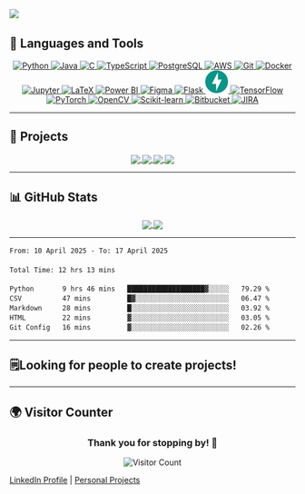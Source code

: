 ![](https://badges.lastfm.workers.dev/last-played?user=JPM_2002&style=plastic&label=▰ LISTENING ▰&labelColor=000000&color=00FFFF&logo=lastfm&logoColor=00FFFF)

## 🧰 **Languages and Tools** 
     
<p align="center">
  <!-- Programming Languages -->
  <a href="https://www.python.org" target="_blank">
    <img src="https://cdn.jsdelivr.net/gh/devicons/devicon/icons/python/python-original.svg" alt="Python" width="40" height="40"/>
  </a>
  <a href="https://www.java.com" target="_blank">
    <img src="https://cdn.jsdelivr.net/gh/devicons/devicon/icons/java/java-original.svg" alt="Java" width="40" height="40"/>
  </a>
  <a href="https://en.wikipedia.org/wiki/C_(programming_language)" target="_blank">
    <img src="https://cdn.jsdelivr.net/gh/devicons/devicon/icons/c/c-original.svg" alt="C" width="40" height="40"/>
  </a>
  <a href="https://www.typescriptlang.org/" target="_blank">
    <img src="https://cdn.jsdelivr.net/gh/devicons/devicon/icons/typescript/typescript-original.svg" alt="TypeScript" width="40" height="40"/>
  </a>
  <a href="https://www.postgresql.org/" target="_blank">
    <img src="https://cdn.jsdelivr.net/gh/devicons/devicon/icons/postgresql/postgresql-original.svg" alt="PostgreSQL" width="40" height="40"/>
  </a>
  <a href="https://aws.amazon.com/" target="_blank">
    <img src="https://upload.wikimedia.org/wikipedia/commons/9/93/Amazon_Web_Services_Logo.svg" alt="AWS" width="40" height="40"/>
  </a>
  <a href="https://git-scm.com/" target="_blank">
    <img src="https://cdn.jsdelivr.net/gh/devicons/devicon/icons/git/git-original.svg" alt="Git" width="40" height="40"/>
  </a>
  <a href="https://www.docker.com/" target="_blank">
    <img src="https://cdn.jsdelivr.net/gh/devicons/devicon/icons/docker/docker-original.svg" alt="Docker" width="40" height="40"/>
  <a href="https://jupyter.org/" target="_blank">
    <img src="https://cdn.jsdelivr.net/gh/devicons/devicon/icons/jupyter/jupyter-original.svg" alt="Jupyter" width="40" height="40"/>
  </a>
  <a href="https://www.latex-project.org/" target="_blank">
    <img src="https://upload.wikimedia.org/wikipedia/commons/9/92/LaTeX_logo.svg" alt="LaTeX" width="40" height="40"/>
  </a>
  <a href="https://powerbi.microsoft.com/" target="_blank">
    <img src="https://upload.wikimedia.org/wikipedia/commons/c/cf/New_Power_BI_Logo.svg" alt="Power BI" width="40" height="40"/>
  </a>
  <a href="https://www.figma.com/" target="_blank">
    <img src="https://cdn.jsdelivr.net/gh/devicons/devicon/icons/figma/figma-original.svg" alt="Figma" width="40" height="40"/>
  </a>
  <a href="https://flask.palletsprojects.com/" target="_blank">
    <img src="https://cdn.jsdelivr.net/gh/devicons/devicon/icons/flask/flask-original.svg" alt="Flask" width="40" height="40"/>
  </a>
  <a href="https://fastapi.tiangolo.com/" target="_blank">
    <img src="https://raw.githubusercontent.com/devicons/devicon/master/icons/fastapi/fastapi-original.svg" alt="FastAPI" width="40" height="40"/>
  </a>
  <a href="https://www.tensorflow.org/" target="_blank">
    <img src="https://cdn.jsdelivr.net/gh/devicons/devicon/icons/tensorflow/tensorflow-original.svg" alt="TensorFlow" width="40" height="40"/>
  </a>
  <a href="https://pytorch.org/" target="_blank">
    <img src="https://cdn.jsdelivr.net/gh/devicons/devicon/icons/pytorch/pytorch-original.svg" alt="PyTorch" width="40" height="40"/>
  </a>
  <a href="https://opencv.org/" target="_blank">
    <img src="https://cdn.jsdelivr.net/gh/devicons/devicon/icons/opencv/opencv-original.svg" alt="OpenCV" width="40" height="40"/>
  </a>
  <a href="https://scikit-learn.org/" target="_blank">
    <img src="https://upload.wikimedia.org/wikipedia/commons/0/05/Scikit_learn_logo_small.svg" alt="Scikit-learn" width="40" height="40"/>
  </a>
  <a href="https://bitbucket.org/" target="_blank">
    <img src="https://cdn.jsdelivr.net/gh/devicons/devicon/icons/bitbucket/bitbucket-original.svg" alt="Bitbucket" width="40" height="40"/>
  </a>
  <a href="https://www.atlassian.com/software/jira" target="_blank">
    <img src="https://cdn.jsdelivr.net/gh/devicons/devicon/icons/jira/jira-original.svg" alt="JIRA" width="40" height="40"/>
  </a>

</p>

---

## 🚀 **Projects**

<div align="center">
    <a href="https://github.com/JPM2002/Tech-Team---Nittany-Ai">
    <img align="center" style="width: 400px; height: auto;" src="https://github-readme-stats.vercel.app/api/pin/?username=JPM2002&repo=Tech-Team---Nittany-Ai&theme=dark" />
  </a>
  <a href="https://github.com/JPM2002/Journal-Ai">
    <img align="center" style="width: 400px; height: auto;" src="https://github-readme-stats.vercel.app/api/pin/?username=JPM2002&repo=Journal-Ai&theme=dark" />
  </a>
  <a href="https://github.com/k-kochhar/SafeCall">
    <img align="center" style="width: 400px; height: auto;" src="https://github-readme-stats.vercel.app/api/pin/?username=k-kochhar&repo=SafeCall&theme=dark" />
  </a>
  <a href="https://github.com/JPM2002/manim-neural-network">
    <img align="center" style="width: 400px; height: auto;" src="https://github-readme-stats.vercel.app/api/pin/?username=JPM2002&repo=manim-neural-network&theme=dark" />
  </a>
</div>

---

## 📊 **GitHub Stats**
<div align="center">
<a href="https://github.com/jpm2002">
  <img height=200 align="center" src="https://github-readme-stats.vercel.app/api?username=jpm2002&show_icons=true&theme=dark&show=reviews" />
</a>
<a href="https://github.com/jpm2002">
  <img height=200 align="center" src="https://github-readme-stats.vercel.app/api/top-langs/?username=jpm2002&layout=donut&theme=dark" />
</a>
</div>

---
<!--START_SECTION:waka-->

```txt
From: 10 April 2025 - To: 17 April 2025

Total Time: 12 hrs 13 mins

Python       9 hrs 46 mins   ███████████████████▓░░░░░   79.29 %
CSV          47 mins         █▓░░░░░░░░░░░░░░░░░░░░░░░   06.47 %
Markdown     28 mins         █░░░░░░░░░░░░░░░░░░░░░░░░   03.92 %
HTML         22 mins         ▓░░░░░░░░░░░░░░░░░░░░░░░░   03.05 %
Git Config   16 mins         ▓░░░░░░░░░░░░░░░░░░░░░░░░   02.26 %
```

<!--END_SECTION:waka-->
---
## 🗒️**Looking for people to create projects!**

---
## 🌍 **Visitor Counter**

<div align="center">
  <h3>Thank you for stopping by! 👋</h3>
  <p>
    <img src="https://profile-counter.glitch.me/JPM2002/count.svg" alt="Visitor Count" />
  </p>
</div>

<!--
---

<div align="center">
<a href="https://roadmap.sh"><img src="https://roadmap.sh/card/tall/67675ebe70129741a87f18e5?variant=dark" alt="roadmap.sh"/></a>
</div>

---
-->



[LinkedIn Profile](https://www.linkedin.com/in/javier-pozo-miranda/ ) | [Personal Projects](https://javierpozo.vercel.app/)
